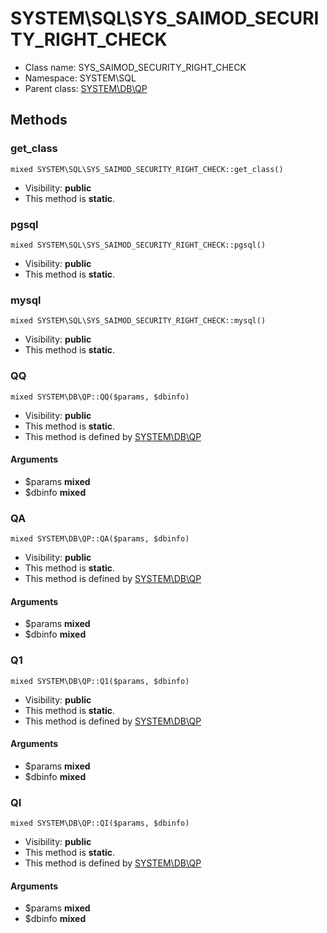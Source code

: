 SYSTEM\SQL\SYS_SAIMOD_SECURITY_RIGHT_CHECK
===============






* Class name: SYS_SAIMOD_SECURITY_RIGHT_CHECK
* Namespace: SYSTEM\SQL
* Parent class: [SYSTEM\DB\QP](SYSTEM-DB-QP)







Methods
-------


### get_class

    mixed SYSTEM\SQL\SYS_SAIMOD_SECURITY_RIGHT_CHECK::get_class()





* Visibility: **public**
* This method is **static**.




### pgsql

    mixed SYSTEM\SQL\SYS_SAIMOD_SECURITY_RIGHT_CHECK::pgsql()





* Visibility: **public**
* This method is **static**.




### mysql

    mixed SYSTEM\SQL\SYS_SAIMOD_SECURITY_RIGHT_CHECK::mysql()





* Visibility: **public**
* This method is **static**.




### QQ

    mixed SYSTEM\DB\QP::QQ($params, $dbinfo)





* Visibility: **public**
* This method is **static**.
* This method is defined by [SYSTEM\DB\QP](SYSTEM-DB-QP)


#### Arguments
* $params **mixed**
* $dbinfo **mixed**



### QA

    mixed SYSTEM\DB\QP::QA($params, $dbinfo)





* Visibility: **public**
* This method is **static**.
* This method is defined by [SYSTEM\DB\QP](SYSTEM-DB-QP)


#### Arguments
* $params **mixed**
* $dbinfo **mixed**



### Q1

    mixed SYSTEM\DB\QP::Q1($params, $dbinfo)





* Visibility: **public**
* This method is **static**.
* This method is defined by [SYSTEM\DB\QP](SYSTEM-DB-QP)


#### Arguments
* $params **mixed**
* $dbinfo **mixed**



### QI

    mixed SYSTEM\DB\QP::QI($params, $dbinfo)





* Visibility: **public**
* This method is **static**.
* This method is defined by [SYSTEM\DB\QP](SYSTEM-DB-QP)


#### Arguments
* $params **mixed**
* $dbinfo **mixed**


